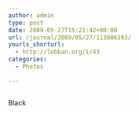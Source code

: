 ```yaml
---
author: admin
type: post
date: 2009-05-27T15:21:42+00:00
url: /journal/2009/05/27/113806393/
yourls_shorturl:
  - http://lobban.org/i/43
categories:
  - Photos

---
```

<div class="figure">
  <img src="http://andy.lobban.org/photo/1280/113806393/1/n6SoNyvfPnzqb7dbAX8akPIS" alt="" />
</div>

Black